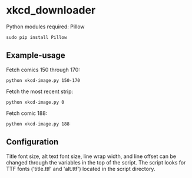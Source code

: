 xkcd_downloader
===============

Python modules required: Pillow
```shell
sudo pip install Pillow
```
Example-usage
-------------

Fetch comics 150 through 170:
```shell
python xkcd-image.py 150-170
```
Fetch the most recent strip:
```shell
python xkcd-image.py 0
```
Fetch comic 188:
```shell
python xkcd-image.py 188
```

Configuration
-------------

Title font size, alt text font size, line wrap width, and line offset can be changed through the variables in the top of the script. The script looks for TTF fonts ('title.ttf' and 'alt.ttf') located in the script directory.
